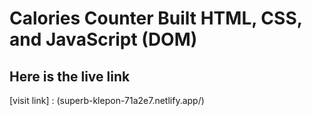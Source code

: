 # Calories Counter Built HTML, CSS, and JavaScript (DOM)

## Here is the live link

[visit link] : (superb-klepon-71a2e7.netlify.app/)
